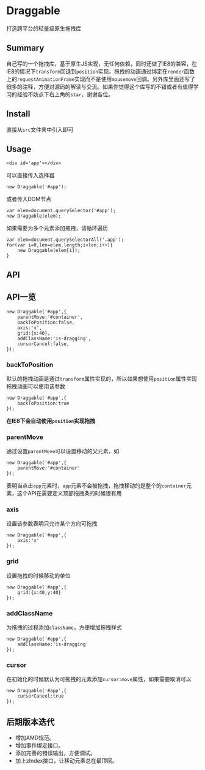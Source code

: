 # Draggable

打造跨平台的轻量级原生拖拽库

## Summary

自己写的一个拖拽库，基于原生JS实现，无任何依赖，同时还做了IE8的兼容，在IE8的情况下`transform`回退到`position`实现。拖拽的动画通过绑定在`render`函数上的`requestAnimationFrame`实现而不是使用`mousemove`回调。另外库里面还写了很多的注释，方便对源码的解读与交流。如果你觉得这个库写的不错或者有值得学习的经验不妨点下右上角的`star`，谢谢各位。

## Install

直接从`src`文件夹中引入即可

## Usage

    <div id='app'></div>

可以直接传入选择器

    new Draggable('#app');

或者传入DOM节点

    var elem=document.querySelector('#app');
    new Draggable(elem);

如果需要为多个元素添加拖拽，请循环遍历

    var elem=document.querySelectorAll('.app');
    for(var i=0,len=elem.length;i<len;i++){
        new Draggable(elem[i]);
    }

## API

## API一览

    new Draggable('#app',{
        parentMove:'#container',
        backToPosition:false,
        axis:'x',
        grid:{x:40},
        addClassName:'is-dragging',
        cursorCancel:false,
    });

### backToPosition

默认的拖拽动画是通过`transform`属性实现的，所以如果想使用`position`属性实现拖拽动画可以使用该参数

    new Draggable('#app',{
        backToPosition:true
    });

**在IE8下会自动使用`position`实现拖拽**

### parentMove

通过设置`parentMove`可以设置移动的父元素，如

    new Draggable('#app',{
        parentMove:'#container'
    });

表明当点击`app`元素时，`app`元素不会被拖拽，拖拽移动的是整个的`container`元素，这个API在需要定义顶部拖拽条的时候很有用

### axis

设置该参数表明只允许某个方向可拖拽

    new Draggable('#app',{
        axis:'x'
    });

### grid

设置拖拽的时候移动的单位

    new Draggable('#app',{
        grid:{x:40,y:40}
    });

### addClassName

为拖拽的过程添加`className`，方便增加拖拽样式

    new Draggable('#app',{
        addClassName:'is-dragging'
    });

### cursor

在初始化的时候默认为可拖拽的元素添加`cursor:move`属性，如果需要取消可以

    new Draggable('#app',{
        cursorCancel:true
    });

## 后期版本迭代

- 增加AMD规范。
- 增加事件绑定接口。
- 添加完善的错误输出，方便调试。
- 加上zIndex接口，让移动元素总在最顶层。
